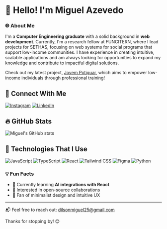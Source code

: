 # 👋 Hello! I'm Miguel Azevedo

### 🌐 About Me
I'm a **Computer Engineering graduate** with a solid background in **web development**. Currently, I'm a research fellow at FUNCITERN, where I lead projects for SETHAS, focusing on web systems for social programs that support low-income communities. I have experience in creating intuitive, scalable applications and am always looking for opportunities to expand my knowledge and contribute to impactful digital solutions.

Check out my latest project, [Jovem Potiguar](https://jovempotiguar.sine.rn.gov.br/), which aims to empower low-income individuals through professional training!

## 📲 Connect With Me
[![Instagram](https://img.shields.io/badge/Instagram-E4405F?style=for-the-badge&logo=instagram&logoColor=white)](https://www.instagram.com/miguelzvd_/)
[![LinkedIn](https://img.shields.io/badge/LinkedIn-0077B5?style=for-the-badge&logo=linkedin&logoColor=white)](https://www.linkedin.com/in/miguel-azevedo-a05291172/)

## 🔥 GitHub Stats
![Miguel's GitHub stats](https://github-readme-stats.vercel.app/api?username=Miguelzvd&show_icons=true&theme=radical)

## 🚀 Technologies That I Use
<div style="display: inline_block">
    <img alt="JavaScript" src="https://img.shields.io/badge/JavaScript-F7DF1E?style=for-the-badge&logo=javascript&logoColor=black"/>
    <img alt="TypeScript" src="https://img.shields.io/badge/TypeScript-007ACC?style=for-the-badge&logo=typescript&logoColor=white"/>
    <img alt="React" src="https://img.shields.io/badge/React-20232A?style=for-the-badge&logo=react&logoColor=61DAFB"/>
    <img alt="Tailwind CSS" src="https://img.shields.io/badge/Tailwind_CSS-38B2AC?style=for-the-badge&logo=tailwind-css&logoColor=white"/>
    <img alt="Figma" src="https://img.shields.io/badge/Figma-F24E1E?style=for-the-badge&logo=figma&logoColor=white"/>
    <img alt="Python" src="https://img.shields.io/badge/Python-14354C?style=for-the-badge&logo=python&logoColor=white"/>
</div>

### 💡 Fun Facts
- 🌱 Currently learning **AI integrations with React**
- 💼 Interested in open-source collaborations
- 🎨 Fan of minimalist design and intuitive UX

--- 

📬 Feel free to reach out: [dilsonmiguel25@gmail.com](mailto:dilsonmiguel25@gmail.com)

Thanks for stopping by! 😊
